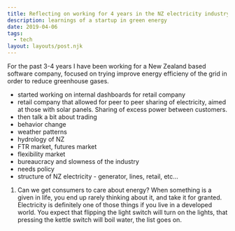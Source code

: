 ```yaml
---
title: Reflecting on working for 4 years in the NZ electricity industry
description: learnings of a startup in green energy 
date: 2019-04-06
tags:
  - tech
layout: layouts/post.njk
---
```


For the past 3-4 years I have been working for a New Zealand based software company, focused on trying improve energy efficieny of the grid in order to reduce greenhouse gases.

- started working on internal dashboards for retail company
- retail company that allowed for peer to peer sharing of electricity, aimed at those with solar panels. Sharing of excess power between customers.
- then talk a bit about trading
- behavior change
- weather patterns
- hydrology of NZ
- FTR market, futures market
- flexibility market
- bureaucracy and slowness of the industry
- needs policy
- structure of NZ electricity - generator, lines, retail, etc...


1. Can we get consumers to care about energy?
When something is a given in life, you end up rarely thinking about it, and take it for granted. Electricity is definitely one of those things if you live in a developed world. You expect that flipping the light switch will turn on the lights, that pressing the kettle switch will boil water, the list goes on.